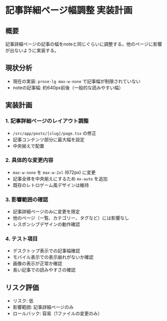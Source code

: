 # 記事詳細ページ幅調整 実装計画

## 概要

記事詳細ページの記事の幅をnoteと同じぐらいに調整する。他のページに影響が出ないように実装する。

## 現状分析

- 現在の実装: `prose-lg max-w-none` で記事幅が制限されていない
- noteの記事幅: 約640px前後（一般的な読みやすい幅）

## 実装計画

### 1. 記事詳細ページのレイアウト調整

- `/src/app/posts/[slug]/page.tsx` の修正
- 記事コンテンツ部分に最大幅を設定
- 中央揃えで配置

### 2. 具体的な変更内容

- `max-w-none` を `max-w-2xl` (672px) に変更
- 記事全体を中央揃えにするため `mx-auto` を追加
- 既存のレトロゲーム風デザインは維持

### 3. 影響範囲の確認

- 記事詳細ページのみに変更を限定
- 他のページ（一覧、カテゴリー、タグなど）には影響なし
- レスポンシブデザインの動作確認

### 4. テスト項目

- デスクトップ表示での記事幅確認
- モバイル表示での表示崩れがないか確認
- 画像の表示が正常か確認
- 長い記事での読みやすさの確認

## リスク評価

- リスク: 低
- 影響範囲: 記事詳細ページのみ
- ロールバック: 容易（1ファイルの変更のみ）
